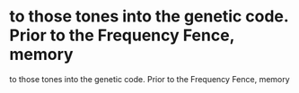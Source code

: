 # to those tones into the genetic code. Prior to the Frequency Fence, memory

to those tones into the genetic code. Prior to the Frequency Fence, memory